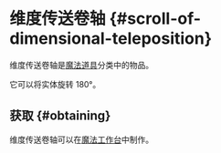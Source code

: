 # 维度传送卷轴 {#scroll-of-dimensional-teleposition}

维度传送卷轴是[魔法道具](/Magical-Gadgets)分类中的物品。

它可以将实体旋转 180°。

## 获取 {#obtaining}

维度传送卷轴可以在[魔法工作台](/Magic-Workbench)中制作。

